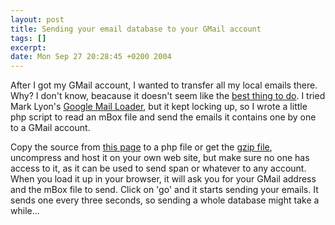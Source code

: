 ```yaml
--- 
layout: post
title: Sending your email database to your GMail account
tags: []
excerpt:
date: Mon Sep 27 20:28:45 +0200 2004
---
```


After I got my GMail account, I wanted to transfer all my local emails there. Why? I don't know, beacause it doesn't seem like the <a href="http://www.templetons.com/brad/gmail.html">best thing to do</a>. I tried Mark Lyon's <a href="http://www.marklyon.org/gmail/">Google Mail Loader</a>, but it kept locking up, so I wrote a little php script to read an mBox file and send the emails it contains one by one to a GMail account.


Copy the source from <a href="http://jfoucher.com/source/gmail/">this page</a> to a php file or get the <a href="http://jfoucher.com/source/gmail.gz">gzip file</a>, uncompress and host it on your own web site, but make sure no one has access to it, as it can be used to send span or whatever to any account. When you load it up in your browser, it will ask you for your GMail address and the mBox file to send. Click on 'go' and it starts sending your emails. It sends one every three seconds, so sending a whole database might take a while...
